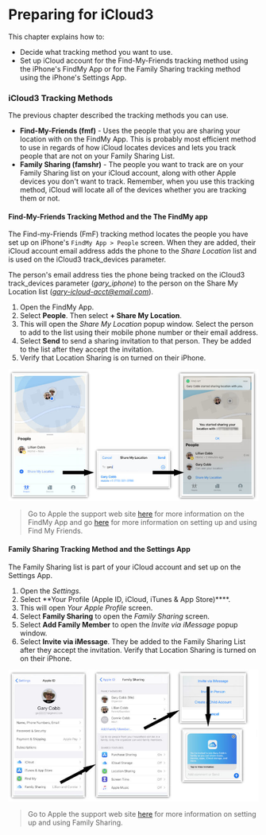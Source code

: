 # Preparing for iCloud3

This chapter explains how to:

- Decide what tracking method you want to use.
- Set up iCloud account for the Find-My-Friends tracking method using the iPhone's FindMy App or for the Family Sharing tracking method using the iPhone's Settings App.

### iCloud3 Tracking Methods

The previous chapter described the tracking methods you can use.

- **Find-My-Friends (fmf)** - Uses the people that you are sharing your location with on the FindMy App. This is probably most efficient method to use in regards of how iCloud locates devices and lets you  track people that are not on your Family Sharing List.
- **Family Sharing (famshr)** - The people you want to track are on your Family Sharing list on your iCloud account, along with other Apple devices you don't want to track. Remember, when you use this tracking method, iCloud will locate all of the devices whether you are tracking them or not.

#### Find-My-Friends Tracking Method and the The FindMy app

The Find-my-Friends (FmF) tracking method locates the people you have set up on iPhone's ```FindMy App > People``` screen. When they are added, their iCloud account email address adds the phone to the *Share Location* list and is used on the iCloud3 track_devices parameter. 

The person's email address ties the phone being tracked on the iCloud3 track_devices parameter (*gary_iphone*)  to the person on the Share My Location list (*gary-icloud-acct@email.com*).

1. Open the FindMy App.
2. Select **People**. Then select **+ Share My Location**.
3. This will open the *Share My Location* popup window. Select the person to add to the list using their mobile phone number or their email address.
4. Select **Send** to send a sharing invitation to that person. They be added to the list after they accept the invitation. 
5. Verify that Location Sharing is on turned on their iPhone.

![findmy screen](../images/findmy_screen.jpg)

> Go to Apple the support web site [here](https://support.apple.com/en-us/HT210400) for more information on the FindMy App and go [here](https://support.apple.com/en-us/HT201493) for more information on setting up and using Find My Friends.

#### Family Sharing Tracking Method and the Settings App

The Family Sharing list is part of your iCloud account and set up on the Settings App.

1. Open the *Settings*.
2. Select  **Your Profile (Apple ID, iCloud, iTunes & App Store)****. 
3. This will open *Your Apple Profile* screen. 
4. Select **Family Sharing** to open the *Family Sharing* screen.
5. Select **Add Family Member** to open the *Invite via iMessage* popup window.
6. Select **Invite via iMessage**. They be added to the Family Sharing List after they accept the invitation. Verify that Location Sharing is turned on on their iPhone.

![family sharing screen](../images/famshr_screen.jpg)

> Go to Apple the support web site [here](https://support.apple.com/en-us/HT201088) for more information on setting up  and using Family Sharing.


